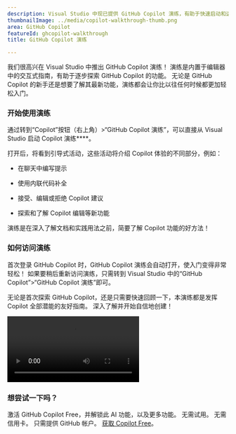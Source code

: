 ```yaml
---
description: Visual Studio 中现已提供 GitHub Copilot 演练，有助于快速启动和运行。 利用演练，将了解如何直接在编辑器中使用关键 Copilot 功能。
thumbnailImage: ../media/copilot-walkthrough-thumb.png
area: GitHub Copilot
featureId: ghcopilot-walkthrough
title: GitHub Copilot 演练

---
```



我们很高兴在 Visual Studio 中推出 GitHub Copilot 演练！ 演练是内置于编辑器中的交互式指南，有助于逐步探索 GitHub Copilot 的功能。 无论是 GitHub Copilot 的新手还是想要了解其最新功能，演练都会让你比以往任何时候都更加轻松入门。

### 开始使用演练
通过转到“Copilot”按钮（右上角）>“GitHub Copilot 演练”，可以直接从 Visual Studio 启动 Copilot 演练****。

打开后，将看到引导式活动，这些活动将介绍 Copilot 体验的不同部分，例如：

* 在聊天中编写提示

* 使用内联代码补全

* 接受、编辑或拒绝 Copilot 建议

* 探索和了解 Copilot 编辑等新功能

演练是在深入了解文档和实践用法之前，简要了解 Copilot 功能的好方法！

### 如何访问演练
首次登录 GitHub Copilot 时，GitHub Copilot 演练会自动打开，使入门变得非常轻松！ 如果要稍后重新访问演练，只需转到 Visual Studio 中的“GitHub Copilot”>“GitHub Copilot 演练”即可。

无论是首次探索 GitHub Copilot，还是只需要快速回顾一下，本演练都是发挥 Copilot 全部潜能的友好指南。 深入了解并开始自信地创建！

![演练](../media/walkthroughsvideo.mp4)

### 想尝试一下吗？
激活 GitHub Copilot Free，并解锁此 AI 功能，以及更多功能。
 无需试用。 无需信用卡。 只需提供 GitHub 帐户。 [获取 Copilot Free](https://github.com/settings/copilot)。
